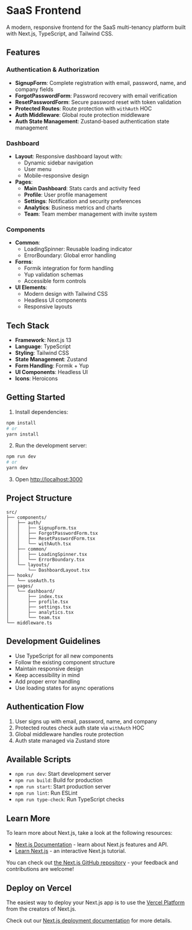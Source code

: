 # SaaS Frontend

A modern, responsive frontend for the SaaS multi-tenancy platform built with Next.js, TypeScript, and Tailwind CSS.

## Features

### Authentication & Authorization
- **SignupForm**: Complete registration with email, password, name, and company fields
- **ForgotPasswordForm**: Password recovery with email verification
- **ResetPasswordForm**: Secure password reset with token validation
- **Protected Routes**: Route protection with `withAuth` HOC
- **Auth Middleware**: Global route protection middleware
- **Auth State Management**: Zustand-based authentication state management

### Dashboard
- **Layout**: Responsive dashboard layout with:
  - Dynamic sidebar navigation
  - User menu
  - Mobile-responsive design
- **Pages**:
  - **Main Dashboard**: Stats cards and activity feed
  - **Profile**: User profile management
  - **Settings**: Notification and security preferences
  - **Analytics**: Business metrics and charts
  - **Team**: Team member management with invite system

### Components
- **Common**:
  - LoadingSpinner: Reusable loading indicator
  - ErrorBoundary: Global error handling
- **Forms**:
  - Formik integration for form handling
  - Yup validation schemas
  - Accessible form controls
- **UI Elements**:
  - Modern design with Tailwind CSS
  - Headless UI components
  - Responsive layouts

## Tech Stack
- **Framework**: Next.js 13
- **Language**: TypeScript
- **Styling**: Tailwind CSS
- **State Management**: Zustand
- **Form Handling**: Formik + Yup
- **UI Components**: Headless UI
- **Icons**: Heroicons

## Getting Started

1. Install dependencies:
```bash
npm install
# or
yarn install
```

2. Run the development server:
```bash
npm run dev
# or
yarn dev
```

3. Open [http://localhost:3000](http://localhost:3000)

## Project Structure
```
src/
├── components/
│   ├── auth/
│   │   ├── SignupForm.tsx
│   │   ├── ForgotPasswordForm.tsx
│   │   ├── ResetPasswordForm.tsx
│   │   └── withAuth.tsx
│   ├── common/
│   │   ├── LoadingSpinner.tsx
│   │   └── ErrorBoundary.tsx
│   └── layouts/
│       └── DashboardLayout.tsx
├── hooks/
│   └── useAuth.ts
├── pages/
│   └── dashboard/
│       ├── index.tsx
│       ├── profile.tsx
│       ├── settings.tsx
│       ├── analytics.tsx
│       └── team.tsx
└── middleware.ts
```

## Development Guidelines
- Use TypeScript for all new components
- Follow the existing component structure
- Maintain responsive design
- Keep accessibility in mind
- Add proper error handling
- Use loading states for async operations

## Authentication Flow
1. User signs up with email, password, name, and company
2. Protected routes check auth state via `withAuth` HOC
3. Global middleware handles route protection
4. Auth state managed via Zustand store

## Available Scripts
- `npm run dev`: Start development server
- `npm run build`: Build for production
- `npm run start`: Start production server
- `npm run lint`: Run ESLint
- `npm run type-check`: Run TypeScript checks

## Learn More

To learn more about Next.js, take a look at the following resources:

- [Next.js Documentation](https://nextjs.org/docs) - learn about Next.js features and API.
- [Learn Next.js](https://nextjs.org/learn) - an interactive Next.js tutorial.

You can check out [the Next.js GitHub repository](https://github.com/vercel/next.js) - your feedback and contributions are welcome!

## Deploy on Vercel

The easiest way to deploy your Next.js app is to use the [Vercel Platform](https://vercel.com/new?utm_medium=default-template&filter=next.js&utm_source=create-next-app&utm_campaign=create-next-app-readme) from the creators of Next.js.

Check out our [Next.js deployment documentation](https://nextjs.org/docs/app/building-your-application/deploying) for more details.
